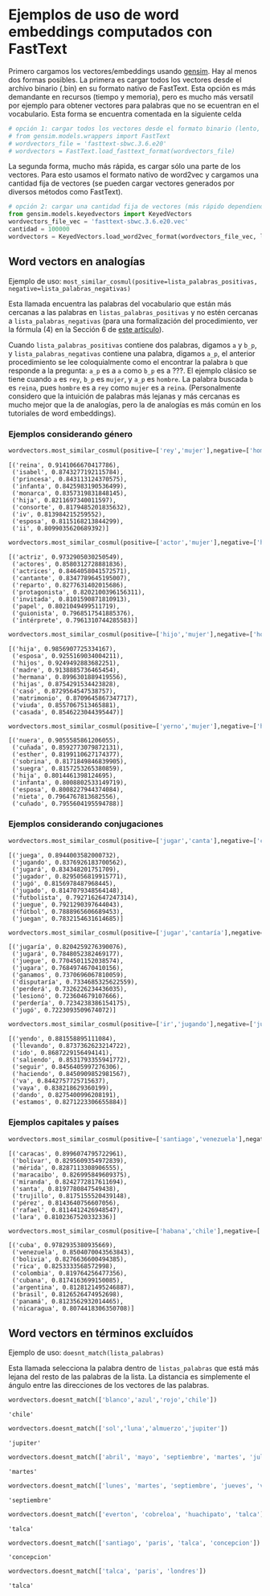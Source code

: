 
# Ejemplos de uso de word embeddings computados con FastText

Primero cargamos los vectores/embeddings usando [gensim](https://radimrehurek.com/gensim/). Hay al menos dos formas posibles. La primera es cargar todos los vectores desde el archivo binario (.bin) en su formato nativo de FastText. Esta opción es más demandante en recursos (tiempo y memoria), pero es mucho más versatil por ejemplo para obtener vectores para palabras que no se ecuentran en el vocabulario. Esta forma se encuentra comentada en la siguiente celda


```python
# opción 1: cargar todos los vectores desde el formato binario (lento, requiere mucha memoria)
# from gensim.models.wrappers import FastText
# wordvectors_file = 'fasttext-sbwc.3.6.e20'
# wordvectors = FastText.load_fasttext_format(wordvectors_file)
```

La segunda forma, mucho más rápida, es cargar sólo una parte de los vectores. Para esto usamos el formato nativo de word2vec y cargamos una cantidad fija de vectores (se pueden cargar vectores generados por diversos métodos como FastText).


```python
# opción 2: cargar una cantidad fija de vectores (más rápido dependiendo de la cantidad cargada)
from gensim.models.keyedvectors import KeyedVectors
wordvectors_file_vec = 'fasttext-sbwc.3.6.e20.vec'
cantidad = 100000
wordvectors = KeyedVectors.load_word2vec_format(wordvectors_file_vec, limit=cantidad)
```

## Word vectors en analogías

Ejemplo de uso: `most_similar_cosmul(positive=lista_palabras_positivas, negative=lista_palabras_negativas)`

Esta llamada encuentra las palabras del vocabulario que están más cercanas a las palabras en `listas_palabras_positivas` y no estén cercanas a `lista_palabras_negativas` (para una formalización del procedimiento, ver la fórmula (4) en la Sección 6 de [este artículo](http://www.aclweb.org/anthology/W14-1618)).

Cuando `lista_palabras_positivas` contiene dos palabras, digamos `a` y `b_p`, y `lista_palabras_negativas` contiene una palabra, digamos `a_p`, el anterior procedimiento se lee coloquialmente como el encontrar la palabra `b` que responde a la pregunta: `a_p` es a `a` como `b_p` es a ???. El ejemplo clásico se tiene cuando `a` es `rey`, `b_p` es `mujer`, y `a_p` es `hombre`. La palabra buscada `b` es `reina`, pues `hombre` es a `rey` como `mujer` es a `reina`. (Personalmente considero que la intuición de palabras  más lejanas y más cercanas es mucho mejor que la de analogías, pero la de analogías es más común en los tutoriales de word embeddings). 

### Ejemplos considerando género


```python
wordvectors.most_similar_cosmul(positive=['rey','mujer'],negative=['hombre'])
```




    [('reina', 0.9141066670417786),
     ('isabel', 0.8743277192115784),
     ('princesa', 0.843113124370575),
     ('infanta', 0.8425983190536499),
     ('monarca', 0.8357319831848145),
     ('hija', 0.8211697340011597),
     ('consorte', 0.8179485201835632),
     ('iv', 0.813984215259552),
     ('esposa', 0.8115168213844299),
     ('ii', 0.8099035620689392)]




```python
wordvectors.most_similar_cosmul(positive=['actor','mujer'],negative=['hombre'])
```




    [('actriz', 0.9732905030250549),
     ('actores', 0.8580312728881836),
     ('actrices', 0.8464058041572571),
     ('cantante', 0.8347789645195007),
     ('reparto', 0.8277631402015686),
     ('protagonista', 0.8202100396156311),
     ('invitada', 0.8101590871810913),
     ('papel', 0.8021049499511719),
     ('guionista', 0.7968517541885376),
     ('intérprete', 0.7961310744285583)]




```python
wordvectors.most_similar_cosmul(positive=['hijo','mujer'],negative=['hombre'])
```




    [('hija', 0.9856907725334167),
     ('esposa', 0.9255169034004211),
     ('hijos', 0.9249492883682251),
     ('madre', 0.9138885736465454),
     ('hermana', 0.8996301889419556),
     ('hijas', 0.8754291534423828),
     ('casó', 0.8729564547538757),
     ('matrimonio', 0.8709645867347717),
     ('viuda', 0.8557067513465881),
     ('casada', 0.8546223044395447)]




```python
wordvectors.most_similar_cosmul(positive=['yerno','mujer'],negative=['hombre'])
```




    [('nuera', 0.9055585861206055),
     ('cuñada', 0.8592773079872131),
     ('esther', 0.8199110627174377),
     ('sobrina', 0.8171849846839905),
     ('suegra', 0.8157253265380859),
     ('hija', 0.8014461398124695),
     ('infanta', 0.8008802533149719),
     ('esposa', 0.8008227944374084),
     ('nieta', 0.7964767813682556),
     ('cuñado', 0.7955604195594788)]



### Ejemplos considerando conjugaciones


```python
wordvectors.most_similar_cosmul(positive=['jugar','canta'],negative=['cantar'])
```




    [('juega', 0.8944003582000732),
     ('jugando', 0.8376926183700562),
     ('jugará', 0.834348201751709),
     ('jugador', 0.8295056819915771),
     ('jugó', 0.8156978487968445),
     ('jugado', 0.8147079348564148),
     ('futbolista', 0.7927162647247314),
     ('juegue', 0.7921290397644043),
     ('fútbol', 0.7888965606689453),
     ('juegan', 0.7832154631614685)]




```python
wordvectors.most_similar_cosmul(positive=['jugar','cantaría'],negative=['cantar'])
```




    [('jugaría', 0.8204259276390076),
     ('jugará', 0.7848052382469177),
     ('juegue', 0.7704501152038574),
     ('jugara', 0.7684974670410156),
     ('ganamos', 0.7370696067810059),
     ('disputaría', 0.7334685325622559),
     ('perderá', 0.7326226234436035),
     ('lesionó', 0.723604679107666),
     ('perdería', 0.7234238386154175),
     ('jugó', 0.7223093509674072)]




```python
wordvectors.most_similar_cosmul(positive=['ir','jugando'],negative=['jugar'])
```




    [('yendo', 0.881558895111084),
     ('llevando', 0.8737362623214722),
     ('ido', 0.8687229156494141),
     ('saliendo', 0.8531793355941772),
     ('seguir', 0.8456405997276306),
     ('haciendo', 0.8450909852981567),
     ('va', 0.8442757725715637),
     ('vaya', 0.838218629360199),
     ('dando', 0.8275400996208191),
     ('estamos', 0.8271223306655884)]



### Ejemplos capitales y países


```python
wordvectors.most_similar_cosmul(positive=['santiago','venezuela'],negative=['chile'])
```




    [('caracas', 0.8996074795722961),
     ('bolívar', 0.8295609354972839),
     ('mérida', 0.8287113308906555),
     ('maracaibo', 0.826995849609375),
     ('miranda', 0.8242772817611694),
     ('santa', 0.8197780847549438),
     ('trujillo', 0.8175155520439148),
     ('pérez', 0.8143640756607056),
     ('rafael', 0.8114412426948547),
     ('lara', 0.8102367520332336)]




```python
wordvectors.most_similar_cosmul(positive=['habana','chile'],negative=['santiago'])
```




    [('cuba', 0.9782935380935669),
     ('venezuela', 0.8504070043563843),
     ('bolivia', 0.8276636600494385),
     ('rica', 0.8253333568572998),
     ('colombia', 0.819764256477356),
     ('cubana', 0.8174163699150085),
     ('argentina', 0.8128121495246887),
     ('brasil', 0.8126526474952698),
     ('panamá', 0.8123562932014465),
     ('nicaragua', 0.8074418306350708)]



## Word vectors en términos excluídos

Ejemplo de uso: `doesnt_match(lista_palabras)`

Esta llamada selecciona la palabra dentro de `listas_palabras` que está más lejana del resto de las palabras de la lista. La distancia es simplemente el ángulo entre las direcciones de los vectores de las palabras.


```python
wordvectors.doesnt_match(['blanco','azul','rojo','chile'])
```




    'chile'




```python
wordvectors.doesnt_match(['sol','luna','almuerzo','jupiter'])
```




    'jupiter'




```python
wordvectors.doesnt_match(['abril', 'mayo', 'septiembre', 'martes', 'julio'])
```




    'martes'




```python
wordvectors.doesnt_match(['lunes', 'martes', 'septiembre', 'jueves', 'viernes'])
```




    'septiembre'




```python
wordvectors.doesnt_match(['everton', 'cobreloa', 'huachipato', 'talca'])
```




    'talca'




```python
wordvectors.doesnt_match(['santiago', 'paris', 'talca', 'concepcion'])
```




    'concepcion'




```python
wordvectors.doesnt_match(['talca', 'paris', 'londres'])
```




    'talca'


